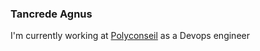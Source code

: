 ### Tancrede Agnus

I'm currently working at [Polyconseil](https://www.polyconseil.fr/) as a Devops engineer

